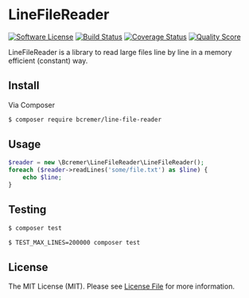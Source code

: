 # LineFileReader

[![Software License][ico-license]](LICENSE.md)
[![Build Status][ico-travis]][link-travis]
[![Coverage Status][ico-scrutinizer]][link-scrutinizer]
[![Quality Score][ico-code-quality]][link-code-quality]

LineFileReader is a library to read large files line by line in a memory efficient (constant) way.

## Install

Via Composer

```bash
$ composer require bcremer/line-file-reader
```

## Usage

```php
$reader = new \Bcremer\LineFileReader\LineFileReader();
foreach ($reader->readLines('some/file.txt') as $line) {
    echo $line;
}
```

## Testing

```bash
$ composer test
```

```bash
$ TEST_MAX_LINES=200000 composer test
```

## License

The MIT License (MIT). Please see [License File](LICENSE.md) for more information.

[ico-license]: https://img.shields.io/badge/license-MIT-brightgreen.svg?style=flat-square
[ico-travis]: https://img.shields.io/travis/bcremer/LineFileReader/master.svg?style=flat-square
[ico-scrutinizer]: https://img.shields.io/scrutinizer/coverage/g/bcremer/LineFileReader.svg?style=flat-square
[ico-code-quality]: https://img.shields.io/scrutinizer/g/bcremer/LineFileReader.svg?style=flat-square

[link-travis]: https://travis-ci.org/bcremer/LineFileReader
[link-scrutinizer]: https://scrutinizer-ci.com/g/bcremer/LineFileReader/code-structure
[link-code-quality]: https://scrutinizer-ci.com/g/bcremer/LineFileReader
